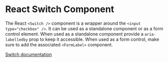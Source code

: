 # React Switch Component

The React `<Switch />` component is a wrapper around the `<input type="checkbox" />`.
It can be used as a standalone component or as a form control element.
When used as a standalone component provide a `aria-labelledby` prop to keep it accessible.
When used as a form control, make sure to add the associated `<FormLabel>` component.

[Switch documentation](../../../css/src/switch/README.md)
